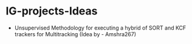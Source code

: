 # IG-projects-Ideas

 - Unsupervised Methodology for executing a hybrid of SORT and KCF trackers for Multitracking (Idea by - Amshra267)
